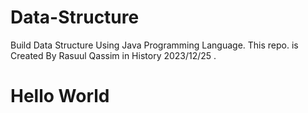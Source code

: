 # Data-Structure
Build Data Structure Using Java Programming Language.
This repo. is Created By Rasuul Qassim in History 2023/12/25 .
<h1>Hello World</h1>
